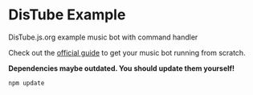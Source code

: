# DisTube Example
DisTube.js.org example music bot with command handler

Check out the [official guide](https://distube.js.org/guide) to get your music bot running from scratch.

**Dependencies maybe outdated. You should update them yourself!**
```npm
npm update
```
